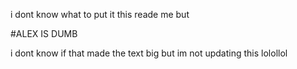 i dont know what to put it this reade me but 

#ALEX IS DUMB

i dont know if that made the text big but im not updating this lolollol
